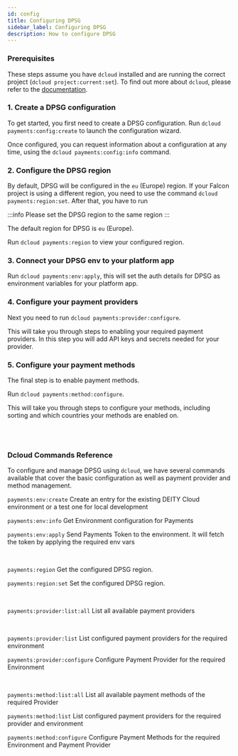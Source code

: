 ```yaml
---
id: config
title: Configuring DPSG
sidebar_label: Configuring DPSG
description: How to configure DPSG
---
```


### Prerequisites

These steps assume you have `dcloud` installed and are running the correct project (`dcloud project:current:set`). To find out more about `dcloud`, please refer to the [documentation](/docs/platform/cloud/dcloud).

### 1. Create a DPSG configuration

To get started, you first need to create a DPSG configuration.
Run `dcloud payments:config:create` to launch the configuration wizard.

Once configured, you can request information about a configuration at any time, using the `dcloud payments:config:info` command.

### 2. Configure the DPSG region

By default, DPSG will be configured in the `eu` (Europe) region. If your Falcon project is using a different region, you need to use the command `dcloud payments:region:set`.
After that, you have to run 

:::info
Please set the DPSG region to the same region 
:::

The default region for DPSG is `eu` (Europe).

Run `dcloud payments:region` to view your configured region.

### 3. Connect your DPSG env to your platform app

Run `dcloud payments:env:apply`, this will set the auth details for DPSG as environment variables for your platform app.

### 4. Configure your payment providers

Next you need to run `dcloud payments:provider:configure`.

This will take you through steps to enabling your required payment providers. In this step you will add API keys and secrets needed for your provider.

### 5. Configure your payment methods

The final step is to enable payment methods.

Run `dcloud payments:method:configure`. 

This will take you through steps to configure your methods, including sorting and which countries your methods are enabled on.

<br /><br />

### Dcloud Commands Reference
To configure and manage DPSG using `dcloud`, we have several commands available that cover the basic configuration as well as payment provider and method management.

`payments:env:create`
Create an entry for the existing DEITY Cloud environment or a test one for local development

`payments:env:info`
Get Environment configuration for Payments

`payments:env:apply`
Send Payments Token to the environment. It will fetch the token by applying the required env vars

<br />

`payments:region`
Get the configured DPSG region.

`payments:region:set`
Set the configured DPSG region.

<br />

`payments:provider:list:all`
List all available payment providers

<br />

`payments:provider:list`
List configured payment providers for the required environment

`payments:provider:configure`
Configure Payment Provider for the required Environment

<br />

`payments:method:list:all`
List all available payment methods of the required Provider

`payments:method:list`
List configured payment providers for the required provider and environment

`payments:method:configure`
Configure Payment Methods for the required Environment and Payment Provider

